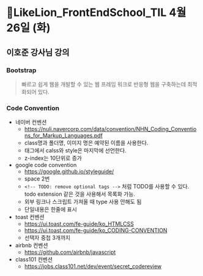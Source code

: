 # 🔖LikeLion_FrontEndSchool_TIL 4월 26일 (화)

## 이호준 강사님 강의

### Bootstrap
> 빠르고 쉽게 웹을 개발할 수 있는 웹 프레임 워크로 반응형 웹을 구축하는데 최적화되어 있다.

### Code Convention
- 네이버 컨벤션
  - https://nuli.navercorp.com/data/convention/NHN_Coding_Conventions_for_Markup_Languages.pdf
  * class명과 폴더명, 이미지 명은 예약된 이름을 사용한다.
  * 태그에서 calss와 style은 마지막에 선언한다.
  * z-index는 10단위로 증가
- google code convention
  - https://google.github.io/styleguide/
  * space 2번
  * `<!-- TODO: remove optional tags -->` 처럼 TODO를 사용할 수 있다. todo extension 같은 것을 사용해서 목록화 가능.
  * 외부 링크나 스크립트 가져올 때 type 사용 안해도 됨
  * 단일내용은 한줄에 표시
- toast 컨벤션
  - https://ui.toast.com/fe-guide/ko_HTMLCSS
  - https://ui.toast.com/fe-guide/ko_CODING-CONVENTION
  * 선택자 중첩 3개까지
- airbnb 컨벤션
  - https://github.com/airbnb/javascript
- class101 컨벤션
  - https://jobs.class101.net/dev/event/secret_codereview